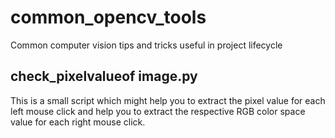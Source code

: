 # common_opencv_tools
Common computer vision tips and tricks useful in project lifecycle


## check_pixelvalueof image.py
This is a small script which might help you to extract the pixel value for each left mouse click and help you to extract the respective RGB color space value for each right mouse click.

